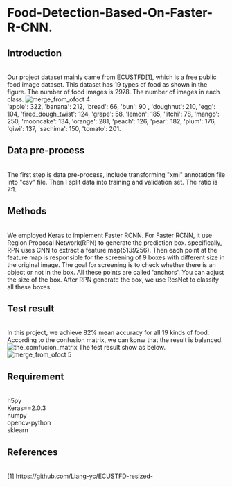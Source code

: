# Food-Detection-Based-On-Faster-R-CNN.
## Introduction
<br>Our project dataset mainly came from ECUSTFD[1], which is a free public food image dataset. This dataset has 19 types of food as shown in the figure. The number of food images is 2978. The number of images in each class. 
![merge_from_ofoct 4](https://user-images.githubusercontent.com/36937088/49711360-c412ef00-fbf3-11e8-88df-43a8e1be7945.jpg)
<br>'apple': 322, 'banana': 212, 'bread': 66, 'bun': 90 , 'doughnut': 210, 'egg': 104, 'fired_dough_twist': 124, 'grape': 58, 'lemon': 185, 'litchi': 78, 'mango': 250, 'mooncake': 134, 'orange': 281, 'peach': 126, 'pear': 182, 'plum': 176, 'qiwi': 137, 'sachima': 150, 'tomato': 201.
## Data pre-process
<br> The first step is data pre-process, include transforming "xml" annotation file into "csv" file. Then I split data into training and validation set. The ratio is 7:1.
## Methods
<br>We employed Keras to implement Faster RCNN. For Faster RCNN, it use Region Proposal Network(RPN) to generate the prediction box. specifically, RPN uses CNN to extract a feature map(51*39*256). Then each point at the feature map is responsible for the screening of 9 boxes with different size in the original image. The goal for screening is to check whether there is an object or not in the box. All these points are called 'anchors'. You can adjust the size of the box. After RPN generate the box, we use ResNet to classify all these boxes.
## Test result
<br>In this project, we achieve 82% mean accuracy for all 19 kinds of food. According to the confusion matrix, we can konw that the result is balanced.
![the_comfucion_matrix](https://user-images.githubusercontent.com/36937088/49712623-38509100-fbfa-11e8-85cd-ba4344897fc4.jpg)
The test result show as below.
![merge_from_ofoct 5](https://user-images.githubusercontent.com/36937088/49711856-98ddcf00-fbf6-11e8-874b-f811af850141.jpg)
## Requirement
<br>h5py
<br>Keras==2.0.3
<br>numpy
<br>opencv-python
<br>sklearn
## References
<br> [1] https://github.com/Liang-yc/ECUSTFD-resized-
